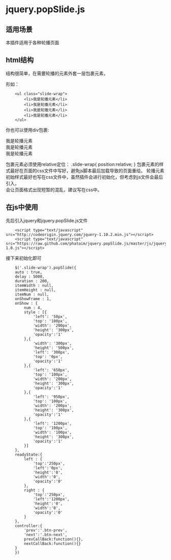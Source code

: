 jquery.popSlide.js
==================

适用场景
-----------------
本插件适用于各种轮播页面<br />

html结构
------------------
结构很简单，在需要轮播的元素外套一层包裹元素，<br />

形如：

        <ul class="slide-wrap">
            <li>我是轮播元素</li>
            <li>我是轮播元素</li>
            <li>我是轮播元素</li>
            <li>我是轮播元素</li>
        </ul>
你也可以使用div包裹:  
        <div class="slide-wrap">
            <div>我是轮播元素</div>
            <div>我是轮播元素</div>
            <div>我是轮播元素</div>
        </div>

包裹元素必须使用relative定位：
        .slide-wrap{
            position:relative;
        }
包裹元素的样式最好在页面的css文件中写好，避免js脚本最后加载导致的页面重绘。
轮播元素初始样式最好也写在css文件中，虽然插件会进行初始化，但考虑到js文件会最后引入，<br />
会让页面格式出现短暂的混乱，建议写在css中。

在js中使用
-------------
先后引入jquery和jquery.popSlide.js文件

        <script type="text/javascript" src="http://codeorigin.jquery.com/jquery-1.10.2.min.js"></script>
        <script type="text/javascript" src="https://raw.github.com/phataim/jquery.popSlide.js/master/js/jquery.popSlide-1.0.js"></script>

接下来初始化即可

        $('.slide-wrap').popSlide({
        auto : true,
        delay : 5000,
        duration : 200,
        itemWidth : null,
        itemHeight : null,
        itemNum : null,
        onShowFrame : 1,
        onShow : {
            num : 4,
            style : [{
                'left': '50px',
                'top': '100px',
                'width': '200px',
                'height': '300px',
                'opacity':'1'
            },{
                'width': '300px',
                'height': '500px',
                'left': '300px',
                'top': '0px',
                'opacity':'1'
            },{
                'left': '650px',
                'top': '100px',
                'width': '200px',
                'height': '300px',
                'opacity':'1'
            },{
                'left': '950px',
                'top': '100px',
                'width': '200px',
                'height': '300px',
                'opacity':'1'
            },{
                'left': '1200px',
                'top': '100px',
                'width': '100px',
                'height': '300px',
                'opacity':'1'
            }]
        },
        readyState:{
            left : {
                'top':'250px',
                'left':'0px',
                'height':'0',
                'width':'0',
                'opacity':'0'
            },
            right : {
                'top':'250px',
                'left':'1200px',
                'height':'0',
                'width':'0',
                'opacity':'0'
            }
        },
        controller:{
            'prev':'.btn-prev',
            'next':'.btn-next',
            prevCallBack:function(){},
            nextCallBack:function(){}
        }
        })